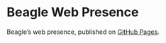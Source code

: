 # Beagle Web Presence

Beagle’s web presence, published on [GitHub Pages](https://jGleitz.github.io/Beagle/branches/license).